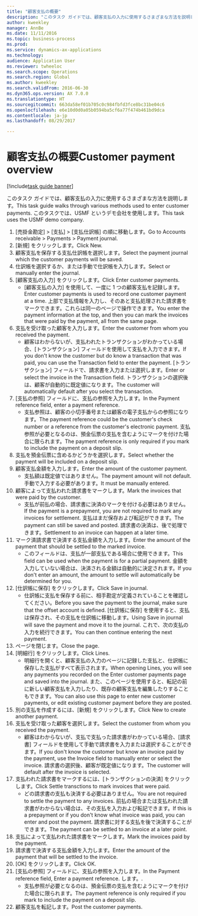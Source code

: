 ```yaml
--- 
title: "顧客支払の概要"
description: "このタスク ガイドでは、顧客支払の入力に使用するさまざまな方法を説明します。"
author: kweekley
manager: AnnBe
ms.date: 11/11/2016
ms.topic: business-process
ms.prod: 
ms.service: dynamics-ax-applications
ms.technology: 
audience: Application User
ms.reviewer: twheeloc
ms.search.scope: Operations
ms.search.region: Global
ms.author: kweekley
ms.search.validFrom: 2016-06-30
ms.dyn365.ops.version: AX 7.0.0
ms.translationtype: HT
ms.sourcegitcommit: 663da58ef01b705c0c984fbfd3fce8bc31be04c6
ms.openlocfilehash: e6e10d0d0a05b0594ba5cf6a77f474b461bd9dca
ms.contentlocale: ja-jp
ms.lasthandoff: 08/29/2017

---
```

# <a name="customer-payment-overview"></a><span data-ttu-id="5ac5c-103">顧客支払の概要</span><span class="sxs-lookup"><span data-stu-id="5ac5c-103">Customer payment overview</span></span>

[!include[task guide banner](../../includes/task-guide-banner.md)]

<span data-ttu-id="5ac5c-104">このタスク ガイドでは、顧客支払の入力に使用するさまざまな方法を説明します。</span><span class="sxs-lookup"><span data-stu-id="5ac5c-104">This task guide walks through various methods used to enter customer payments.</span></span> <span data-ttu-id="5ac5c-105">このタスクでは、USMF というデモ会社を使用します。</span><span class="sxs-lookup"><span data-stu-id="5ac5c-105">This task uses the USMF demo company.</span></span>

1. <span data-ttu-id="5ac5c-106">[売掛金勘定] > [支払] > [支払仕訳帳] の順に移動します。</span><span class="sxs-lookup"><span data-stu-id="5ac5c-106">Go to Accounts receivable > Payments > Payment journal.</span></span>
2. <span data-ttu-id="5ac5c-107">[新規] をクリックします。</span><span class="sxs-lookup"><span data-stu-id="5ac5c-107">Click New.</span></span>
3. <span data-ttu-id="5ac5c-108">顧客支払を保存する支払仕訳帳を選択します。</span><span class="sxs-lookup"><span data-stu-id="5ac5c-108">Select the payment journal which the customer payments will be saved.</span></span>
4. <span data-ttu-id="5ac5c-109">仕訳帳を選択するか、または手動で仕訳帳を入力します。</span><span class="sxs-lookup"><span data-stu-id="5ac5c-109">Select or manually enter the journal.</span></span>
5. <span data-ttu-id="5ac5c-110">[顧客支払の入力] をクリックします。</span><span class="sxs-lookup"><span data-stu-id="5ac5c-110">Click Enter customer payments.</span></span>
    * <span data-ttu-id="5ac5c-111">[顧客支払の入力] を使用して、一度に 1 つの顧客支払を記録します。</span><span class="sxs-lookup"><span data-stu-id="5ac5c-111">Enter customer payments is used to record one customer payment at a time.</span></span> <span data-ttu-id="5ac5c-112">上部で支払情報を入力し、そのあと支払処理された請求書をマークできます。これらは同一のページで操作できます。</span><span class="sxs-lookup"><span data-stu-id="5ac5c-112">You enter the payment information at the top, and then you can mark the invoices that were paid by the payment, all from the same page.</span></span>  
6. <span data-ttu-id="5ac5c-113">支払を受け取った顧客を入力します。</span><span class="sxs-lookup"><span data-stu-id="5ac5c-113">Enter the customer from whom you received the payment.</span></span>
    * <span data-ttu-id="5ac5c-114">顧客はわからないが、支払われたトランザクションがわかっている場合、[トランザクション] フィールドを使用して支払を入力できます。</span><span class="sxs-lookup"><span data-stu-id="5ac5c-114">If you don't know the customer but do know a transaction that was paid, you can use the Transaction field to enter the payment.</span></span> <span data-ttu-id="5ac5c-115">[トランザクション] フィールドで、請求書を入力または選択します。</span><span class="sxs-lookup"><span data-stu-id="5ac5c-115">Enter or select the invoice in the Transaction field.</span></span> <span data-ttu-id="5ac5c-116">トランザクションの選択後は、顧客が自動的に既定値になります。</span><span class="sxs-lookup"><span data-stu-id="5ac5c-116">The customer will automatically default after you select the transaction.</span></span>  
7. <span data-ttu-id="5ac5c-117">[支払の参照] フィールドに、支払の参照を入力します。</span><span class="sxs-lookup"><span data-stu-id="5ac5c-117">In the Payment reference field, enter a payment reference.</span></span>
    * <span data-ttu-id="5ac5c-118">支払参照は、顧客の小切手番号または顧客の電子支払からの参照になります。</span><span class="sxs-lookup"><span data-stu-id="5ac5c-118">The payment reference could be the customer's check number or a reference from the customer's electronic payment.</span></span> <span data-ttu-id="5ac5c-119">支払参照が必要となるのは、預金伝票の支払を含むようにマークを付けた場合に限られます。</span><span class="sxs-lookup"><span data-stu-id="5ac5c-119">The payment reference is only required if you mark to include the payment on a deposit slip.</span></span>  
8. <span data-ttu-id="5ac5c-120">支払を預金伝票に含めるかどうかを選択します。</span><span class="sxs-lookup"><span data-stu-id="5ac5c-120">Select whether the payment will be included on a deposit slip.</span></span> 
9. <span data-ttu-id="5ac5c-121">顧客支払金額を入力します。</span><span class="sxs-lookup"><span data-stu-id="5ac5c-121">Enter the amount of the customer payment.</span></span>
    * <span data-ttu-id="5ac5c-122">支払額は既定値ではありません。</span><span class="sxs-lookup"><span data-stu-id="5ac5c-122">The payment amount will not default.</span></span> <span data-ttu-id="5ac5c-123">手動で入力する必要があります。</span><span class="sxs-lookup"><span data-stu-id="5ac5c-123">It must be manually entered.</span></span>  
10. <span data-ttu-id="5ac5c-124">顧客によって支払われた請求書をマークします。</span><span class="sxs-lookup"><span data-stu-id="5ac5c-124">Mark the invoices that were paid by the customer.</span></span>
    * <span data-ttu-id="5ac5c-125">支払が前払の場合、請求書に決済のマークを付ける必要はありません。</span><span class="sxs-lookup"><span data-stu-id="5ac5c-125">If the payment is a prepayment, you are not required to mark any invoices for settlement.</span></span> <span data-ttu-id="5ac5c-126">支払はまだ保存および転記ができます。</span><span class="sxs-lookup"><span data-stu-id="5ac5c-126">The payment can still be saved and posted.</span></span> <span data-ttu-id="5ac5c-127">請求書の決済は、後で処理できます。</span><span class="sxs-lookup"><span data-stu-id="5ac5c-127">Settlement to an invoice can happen at a later time.</span></span>  
11. <span data-ttu-id="5ac5c-128">マーク済請求書で決済する支払金額を入力します。</span><span class="sxs-lookup"><span data-stu-id="5ac5c-128">Enter the amount of the payment that should be settled to the marked invoice.</span></span> 
    * <span data-ttu-id="5ac5c-129">このフィールドは、支払が一部支払である場合に使用できます。</span><span class="sxs-lookup"><span data-stu-id="5ac5c-129">This field can be used when the payment is for a partial payment.</span></span> <span data-ttu-id="5ac5c-130">金額を入力していない場合は、決済される金額は自動的に決定されます。</span><span class="sxs-lookup"><span data-stu-id="5ac5c-130">If you don't enter an amount, the amount to settle will automatically be determined for you.</span></span>  
12. <span data-ttu-id="5ac5c-131">[仕訳帳に保存] をクリックします。</span><span class="sxs-lookup"><span data-stu-id="5ac5c-131">Click Save in journal.</span></span>
    * <span data-ttu-id="5ac5c-132">仕訳帳に支払を保存する前に、相手勘定が定義されていることを確認してください。</span><span class="sxs-lookup"><span data-stu-id="5ac5c-132">Before you save the payment to the journal, make sure that the offset account is defined.</span></span> <span data-ttu-id="5ac5c-133">[仕訳帳に保存] を使用すると、支払は保存され、その支払を仕訳帳に移動します。</span><span class="sxs-lookup"><span data-stu-id="5ac5c-133">Using Save in journal will save the payment and move it to the journal.</span></span> <span data-ttu-id="5ac5c-134">これで、次の支払の入力を続行できます。</span><span class="sxs-lookup"><span data-stu-id="5ac5c-134">You can then continue entering the next payment.</span></span>  
13. <span data-ttu-id="5ac5c-135">ページを閉じます。</span><span class="sxs-lookup"><span data-stu-id="5ac5c-135">Close the page.</span></span>
14. <span data-ttu-id="5ac5c-136">[明細行] をクリックします。</span><span class="sxs-lookup"><span data-stu-id="5ac5c-136">Click Lines.</span></span>
    * <span data-ttu-id="5ac5c-137">明細行を開くと、顧客支払の入力のページに記録した支払と、仕訳帳に保存した支払がすべて表示されます。</span><span class="sxs-lookup"><span data-stu-id="5ac5c-137">When opening Lines, you will see any payments you recorded on the Enter customer payments page and saved into the journal.</span></span> <span data-ttu-id="5ac5c-138">また、このページを使用すると、転記の前に新しい顧客支払を入力したり、既存の顧客支払を編集したりすることもできます。</span><span class="sxs-lookup"><span data-stu-id="5ac5c-138">You can also use this page to enter new customer payments, or edit existing customer payment before they are posted.</span></span>  
15. <span data-ttu-id="5ac5c-139">別の支払を作成するには、[新規] をクリックします。</span><span class="sxs-lookup"><span data-stu-id="5ac5c-139">Click New to create another payment.</span></span> 
16. <span data-ttu-id="5ac5c-140">支払を受け取った顧客を選択します。</span><span class="sxs-lookup"><span data-stu-id="5ac5c-140">Select the customer from whom you received the payment.</span></span>
    * <span data-ttu-id="5ac5c-141">顧客はわからないが、支払で支払った請求書がわかっている場合、[請求書] フィールドを使用して手動で請求書を入力または選択することができます。</span><span class="sxs-lookup"><span data-stu-id="5ac5c-141">If you don't know the customer but know an invoice paid by the payment, use the Invoice field to manually enter or select the invoice.</span></span> <span data-ttu-id="5ac5c-142">請求書の選択後、顧客が既定値になります。</span><span class="sxs-lookup"><span data-stu-id="5ac5c-142">The customer will default after the invoice is selected.</span></span>  
17. <span data-ttu-id="5ac5c-143">支払われた請求書をマークするには、[トランザクションの決済] をクリックします。</span><span class="sxs-lookup"><span data-stu-id="5ac5c-143">Click Settle transctions to mark invoices that were paid.</span></span>
    * <span data-ttu-id="5ac5c-144">どの請求書の支払も決済する必要はありません。</span><span class="sxs-lookup"><span data-stu-id="5ac5c-144">You are not required to settle the payment to any invoices.</span></span> <span data-ttu-id="5ac5c-145">前払の場合または支払われた請求書がわからない場合は、その支払を入力および転記できます。</span><span class="sxs-lookup"><span data-stu-id="5ac5c-145">If this is a prepayment or if you don't know what invoice was paid, you can enter and post the payment.</span></span> <span data-ttu-id="5ac5c-146">請求書に対する支払を後で決済することができます。</span><span class="sxs-lookup"><span data-stu-id="5ac5c-146">The payment can be settled to an invoice at a later point.</span></span>  
18. <span data-ttu-id="5ac5c-147">支払によって支払われた請求書をマークします。</span><span class="sxs-lookup"><span data-stu-id="5ac5c-147">Mark the invoices paid by the payment.</span></span> 
19. <span data-ttu-id="5ac5c-148">請求書で決済する支払金額を入力します。</span><span class="sxs-lookup"><span data-stu-id="5ac5c-148">Enter the amount of the payment that will be settled to the invoice.</span></span>
20. <span data-ttu-id="5ac5c-149">[OK] をクリックします。</span><span class="sxs-lookup"><span data-stu-id="5ac5c-149">Click OK.</span></span>
21. <span data-ttu-id="5ac5c-150">[支払の参照] フィールドに、支払の参照を入力します。</span><span class="sxs-lookup"><span data-stu-id="5ac5c-150">In the Payment reference field, Enter a payment reference.</span></span> <span data-ttu-id="5ac5c-151">します。</span><span class="sxs-lookup"><span data-stu-id="5ac5c-151">.</span></span>
    * <span data-ttu-id="5ac5c-152">支払参照が必要となるのは、預金伝票の支払を含むようにマークを付けた場合に限られます。</span><span class="sxs-lookup"><span data-stu-id="5ac5c-152">The payment reference is only required if you mark to include the payment on a deposit slip.</span></span>  
22. <span data-ttu-id="5ac5c-153">顧客支払を転記します。</span><span class="sxs-lookup"><span data-stu-id="5ac5c-153">Post the customer payments.</span></span> 


